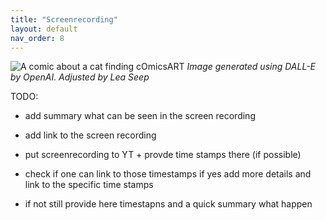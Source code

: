```yaml
---
title: "Screenrecording"
layout: default
nav_order: 8
---
```


![A comic about a cat finding cOmicsART](/OmicShiny/assets/images/cOmicsRabbit.png)
*Image generated using DALL-E by OpenAI. Adjusted by Lea Seep*


TODO:
- add summary what can be seen in the screen recording
- add link to the screen recording
- put screenrecording to YT + provde time stamps there (if possible)

- check if one can link to those timestamps if yes add more details and link to the specific time stamps
- if not still provide here timestapns and a quick summary what happen